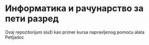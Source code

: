 # Информатика и рачунарство за пети разред

Ovaj repozitorijum služi kao primer kursa napravljenog pomoću alata Petljadoc
